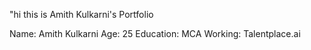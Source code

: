 "hi this is Amith Kulkarni's Portfolio 

Name: Amith Kulkarni
Age: 25
Education: MCA
Working: Talentplace.ai
 